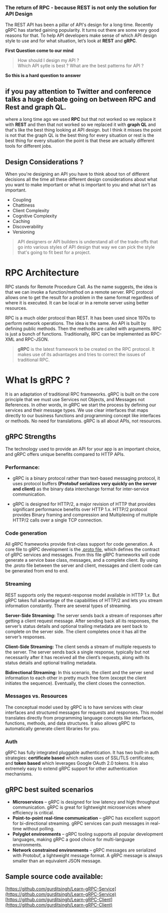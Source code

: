 ### The return of RPC -  because REST is not only the solution for API Design

The REST API has been a pillar of API's design for a long time. Recently gRPC has started gaining popularity. It turns out there are some very good reasons for that. To help API developers make sense of which API design style to use and for what situation, let’s look at **REST** and **gRPC**.

**First Question come to our mind**

> How should I design my API ?  
> Which API sytle is best ?
> What are the best patterns for  API ?

**So this is a hard question to answer**

## if you pay attention to Twitter and conference talks a huge debate going on between RPC and Rest and graph QL.

where a long time ago we used **RPC** but that not worked so we replace it with **REST** and then that not worked so we replaced it with **graph QL** and that's like the best thing  looking at API design. but I think it misses the point is not that the graph QL is the best thing for every situation or rest is the best thing for every situation the point is that these are actually different tools for different jobs.

## Design Considerations ?

When you're designing an API you have to think about ton of different decisions all the time all these different design considerations about what you want to make important or what is important to you and what isn't as important.

 - Coupling
 - Chattiness
 - Client Complexity
 - Cognitive Complexity
 - Caching
 - Discoverability
 - Versioning

> API designers or API builders is understand all of the trade-offs that go into various styles of API design that way we can pick the style that's going to fit best for a project.

# RPC Architecture
RPC stands for Remote Procedure Call. As the name suggests, the idea is that we can invoke a function/method on a remote server. RPC protocol allows one to get the result for a problem in the same format regardless of where it is executed. It can be local or in a remote server using better resources.

RPC is a much older protocol than REST. It has been used since  1970s to perform network operations. The idea is the same. An API is built by defining public methods. Then the methods are called with arguments. RPC is just a bunch of functions. Traditionally, RPC can be implemented as RPC-XML and RPC-JSON.

> **gRPC** is the latest framework to be created on the RPC protocol. It makes use of its advantages and tries to correct the issues of traditional RPC.

# What Is gRPC ?
It is an adaptation of traditional RPC frameworks. gRPC is built on the core principle that we must use Services not Objects, and Messages not References. In other words, in gRPC we start the process by defining our services and their message types. We use clear interfaces that maps directly to our business functions and programming concept like interfaces or methods. No need for translations. gRPC is all about APIs, not resources.

## gRPC Strengths
The technology used to provide an API for your app is an important choice, and gRPC offers unique benefits compared to HTTP APIs.

### Performance:

 - gRPC is a binary protocol rather than text-based messaging protocol, it uses protocol buffers **(Protobuf serializes very quickly on the server and client)** as the binary data interchange format for inter-service communication.
 
 - gRPC is designed for HTTP/2, a major revision of HTTP that provides significant performance benefits over HTTP 1.x. HTTP/2 protocol provides Binary framing and compression and Multiplexing of multiple HTTP/2 calls over a single TCP connection.

### Code generation
All gRPC frameworks provide first-class support for code generation. A core file to gRPC development is the [.proto file](https://developers.google.com/protocol-buffers/docs/proto3), which defines the contract of gRPC services and messages. From this file gRPC frameworks will code generate a service base class, messages, and a complete client. By using the .proto file between the server and client, messages and client code can be generated from end to end.

### Streaming

REST supports only the request-response model available in HTTP 1.x. But gRPC takes full advantage of the capabilities of HTTP/2 and lets you stream information constantly. There are several types of streaming.

**Server-Side Streaming:** The server sends back a stream of responses after getting a client request message. After sending back all its responses, the server’s status details and optional trailing metadata are sent back to complete on the server side. The client completes once it has all the server’s responses.

**Client-Side Streaming:** The client sends a stream of multiple requests to the server. The server sends back a single response, typically but not necessarily after it has received all the client’s requests, along with its status details and optional trailing metadata.

**Bidirectional Streaming:** In this scenario, the client and the server send information to each other in pretty much free form (except the client initiates the sequence). Eventually, the client closes the connection.


### Messages vs. Resources

The conceptual model used by gRPC is to have services with clear interfaces and structured messages for requests and responses. This model translates directly from programming language concepts like interfaces, functions, methods, and data structures. It also allows gRPC to automatically generate client libraries for you.

### Auth

gRPC has fully integrated pluggable authentication. It has two built-in auth strategies: **certificate based** which makes uses of SSL/TLS certificates; and **token based** which leverages Google OAuth 2.0 tokens. It is also extremely easy to extend gRPC support for other authentication mechanisms.


## gRPC best suited scenarios
-   **Microservices**  – gRPC is designed for low latency and high throughput communication. gRPC is great for lightweight microservices where efficiency is critical.
-   **Point-to-point real-time communication**  – gRPC has excellent support for bi-directional streaming. gRPC services can push messages in real-time without polling.
-   **Polyglot environments**  – gRPC tooling supports all popular development languages, making gRPC a good choice for multi-language environments.
-   **Network constrained environments**  – gRPC messages are serialized with Protobuf, a lightweight message format. A gRPC message is always smaller than an equivalent JSON message.


## Sample source code available:

[https://github.com/gurditsingh/Learn-gRPC-Service](https://github.com/gurditsingh/Learn-gRPC-Service)
[https://github.com/gurditsingh/Learn-gRPC-Client](https://github.com/gurditsingh/Learn-gRPC-Client)
<!--stackedit_data:
eyJoaXN0b3J5IjpbMTM2NjYxNzMyLDcxNTU4OTkxOSwtMjA5Mz
kwNDM2NCwxNTI4NzQxNDc4LC01NjUwMTQ5OTksLTQ1OTk0Njcz
OCwxMzE2MzU0MTU2LDIwOTI2NjE1NTksLTcxMDUyODcwLC03MT
A1Mjg3MCwtMTc0NjI1ODMxMywtMTAzNDM1NjUxNywxNDI4OTk3
NzI4LC02NTQyMTE2MTAsNjQ1MTE5ODgzLC04NTk1NDQ0MTksOT
Y1NjM3NDczLC0xMzgyMTE1MzQxLDMwODczMDUzOSwtMTM0MjIz
MjE4XX0=
-->